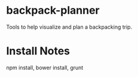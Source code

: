 # backpack-planner
Tools to help visualize and plan a backpacking trip.

# Install Notes
npm install, bower install, grunt
